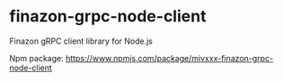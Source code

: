 # finazon-grpc-node-client
Finazon gRPC client library for Node.js

Npm package: https://www.npmjs.com/package/mivxxx-finazon-grpc-node-client

